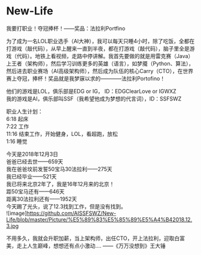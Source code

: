 # New-Life
我要打职业！夺冠捧杯！——奖品：法拉利Portfino

为了成为一名LOL职业选手（AI大神），我可以每天只睡4小时，除了吃饭，全都在打游戏（敲代码），从早上醒来一直到半夜，都在打游戏（敲代码），脑子里全是游戏（代码）。地铁上看视频，走路中停讲解。我首先要做的就是用雷克赛（Java）上王者（架构师），然后学习训练更多的英雄（语言），如梦魇（Python、算法），然后进去职业赛场（AI高级架构师），然后成为队伍的核心Carry（CTO），在世界赛上夺冠，捧杯！奖品就是我梦寐以求的————法拉利Portofino！

他们的游戏是LOL，俱乐部是EDG or IG，  ID：EDGClearLove or IGWXZ  
我的游戏是AI，俱乐部叫SSF（我希望他成为梦想的代言词），ID：SSFSWZ

职业人生计划：  
6:18  起床  
7:22  工作  
11:16 结束工作，开始健身，LOL，看超跑，放松  
1:16  睡觉  

今天是2018年12月3日  
爸爸已经去世——659天  
我在爸爸坟前发誓50宝马30法拉利——275天  
我已经毕业——521天  
我已将来北京2年了，我是16年12月来的北京！  
距50宝马还有——646天  
距离30法拉利还有——1952天  
今天踢了光头，说了12.3找到工作，但是没有找到。  
![image]https://github.com/AISSFSWZ/New-Life/blob/master/Picture/%E5%89%83%E5%85%89%E5%A4%B42018.12.3.jpg

不用多久，我就会升职加薪，当上架构师，出任CTO，开上法拉利，迎取白富美，走上人生巅峰，想想还有点小激动....         ——《万万没想到》王大锤
